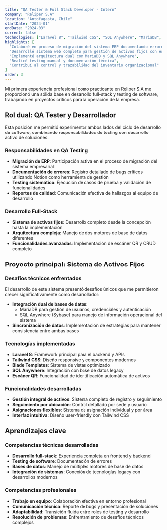 ```yaml
---
title: "QA Tester & Full Stack Developer - Intern"
company: "Reliper S.A"
location: "Antofagasta, Chile"
startDate: "2024-01"
endDate: "2024-03"
current: false
technologies: ["Laravel 8", "Tailwind CSS", "SQL Anywhere", "MariaDB", "PowerBuilder", "Notion"]
highlights: [
  "Colaboré en proceso de migración del sistema ERP documentando errores críticos",
  "Desarrollé sistema web completo para gestión de activos fijos con escáner QR",
  "Implementé arquitectura dual con MariaDB y SQL Anywhere",
  "Realicé testing manual y documentación técnica",
  "Contribuí al control y trazabilidad del inventario organizacional"
]
order: 3
---
```


Mi primera experiencia profesional como practicante en Reliper S.A me proporcionó una sólida base en desarrollo full-stack y testing de software, trabajando en proyectos críticos para la operación de la empresa.

## Rol dual: QA Tester y Desarrollador

Esta posición me permitió experimentar ambos lados del ciclo de desarrollo de software, combinando responsabilidades de testing con desarrollo activo de soluciones.

### Responsabilidades en QA Testing
- **Migración de ERP**: Participación activa en el proceso de migración del sistema empresarial
- **Documentación de errores**: Registro detallado de bugs críticos utilizando Notion como herramienta de gestión
- **Testing sistemático**: Ejecución de casos de prueba y validación de funcionalidades
- **Reportes de calidad**: Comunicación efectiva de hallazgos al equipo de desarrollo

### Desarrollo Full-Stack
- **Sistema de activos fijos**: Desarrollo completo desde la concepción hasta la implementación
- **Arquitectura compleja**: Manejo de dos motores de base de datos diferentes
- **Funcionalidades avanzadas**: Implementación de escáner QR y CRUD completo

## Proyecto principal: Sistema de Activos Fijos

### Desafíos técnicos enfrentados
El desarrollo de este sistema presentó desafíos únicos que me permitieron crecer significativamente como desarrollador:

- **Integración dual de bases de datos**: 
  - MariaDB para gestión de usuarios, credenciales y autenticación
  - SQL Anywhere (Sybase) para manejo de información operacional del sistema
- **Sincronización de datos**: Implementación de estrategias para mantener consistencia entre ambas bases

### Tecnologías implementadas
- **Laravel 8**: Framework principal para el backend y APIs
- **Tailwind CSS**: Diseño responsive y componentes modernos
- **Blade Templates**: Sistema de vistas optimizado
- **SQL Anywhere**: Integración con base de datos legacy
- **Escáner QR**: Funcionalidad de identificación automática de activos

### Funcionalidades desarrolladas
- **Gestión integral de activos**: Sistema completo de registro y seguimiento
- **Seguimiento por ubicación**: Control detallado por sede y usuario
- **Asignaciones flexibles**: Sistema de asignación individual y por área
- **Interfaz intuitiva**: Diseño user-friendly con Tailwind CSS

## Aprendizajes clave

### Competencias técnicas desarrolladas
- **Desarrollo full-stack**: Experiencia completa en frontend y backend
- **Testing de software**: Documentación de errores
- **Bases de datos**: Manejo de múltiples motores de base de datos
- **Integración de sistemas**: Conexión de tecnologías legacy con desarrollos modernos

### Competencias profesionales
- **Trabajo en equipo**: Colaboración efectiva en entorno profesional
- **Comunicación técnica**: Reporte de bugs y presentación de soluciones
- **Adaptabilidad**: Transición fluida entre roles de testing y desarrollo
- **Resolución de problemas**: Enfrentamiento de desafíos técnicos complejos